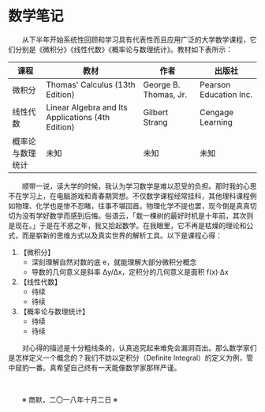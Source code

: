 # 数学笔记

&emsp;&emsp;从下半年开始系统性回顾和学习具有代表性而且应用广泛的大学数学课程，它们分别是《微积分》《线性代数》《概率论与数理统计》。教材如下表所示：

课程 | 教材 | 作者 | 出版社
----- | ----- | ----- | -----
微积分 | Thomas' Calculus (13th Edition) | George B. Thomas, Jr. | Pearson Education Inc.
线性代数 | Linear Algebra and Its Applications (4th Edition) | Gilbert Strang | Cengage Learning
概率论与数理统计 | 未知 | 未知 | 未知

&emsp;&emsp;顺带一说，读大学的时候，我认为学习数学是难以忍受的负担。那时我的心思不在学习上，在电脑游戏和青春期冥想。不仅数学课程经常挂科，其他理科课程例如物理、化学也是惨不忍睹，往事不堪回首。物理化学不提也罢，现今倒是真真切切为没有学好数学而感到后悔。俗语云，「栽一棵树的最好时机是十年前，其次则是现在。」于是在不惑之年，我又拾起数学。在我眼里，它不再是枯燥的理论和公式，而是崭新的思维方式以及真实世界的解析工具。以下是课程心得：

1. 【微积分】
    - 深刻理解自然对数的底 e，就能理解大部分微积分概念
    - 导数的几何意义是斜率 Δy/Δx，定积分的几何意义是面积 f(x)·Δx
2. 【线性代数】
    - 待续
    - 待续
3. 【概率论与数理统计】
    - 待续
    - 待续

&emsp;&emsp;对心得的描述是十分粗线条的，认真追究起来难免会漏洞百出。那么数学家们是怎样定义一个概念的？我们不妨以定积分（Definite Integral）的定义为例，管中窥豹一番。真希望自己终有一天能像数学家那样严谨。

&emsp;&emsp;

&emsp;&emsp;※ 商默，二〇一八年十月二日 ※